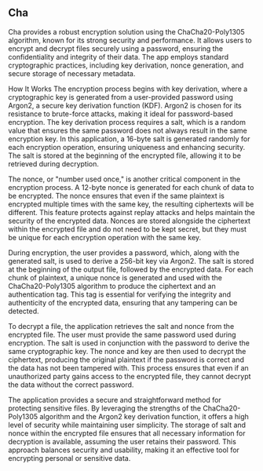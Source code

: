 ## Cha
Cha provides a robust encryption solution using the ChaCha20-Poly1305 algorithm, known for its strong security and performance. It allows users to encrypt and decrypt files securely using a password, ensuring the confidentiality and integrity of their data. The app employs standard cryptographic practices, including key derivation, nonce generation, and secure storage of necessary metadata.

How It Works
The encryption process begins with key derivation, where a cryptographic key is generated from a user-provided password using Argon2, a secure key derivation function (KDF). Argon2 is chosen for its resistance to brute-force attacks, making it ideal for password-based encryption. The key derivation process requires a salt, which is a random value that ensures the same password does not always result in the same encryption key. In this application, a 16-byte salt is generated randomly for each encryption operation, ensuring uniqueness and enhancing security. The salt is stored at the beginning of the encrypted file, allowing it to be retrieved during decryption.

The nonce, or "number used once," is another critical component in the encryption process. A 12-byte nonce is generated for each chunk of data to be encrypted. The nonce ensures that even if the same plaintext is encrypted multiple times with the same key, the resulting ciphertexts will be different. This feature protects against replay attacks and helps maintain the security of the encrypted data. Nonces are stored alongside the ciphertext within the encrypted file and do not need to be kept secret, but they must be unique for each encryption operation with the same key.

During encryption, the user provides a password, which, along with the generated salt, is used to derive a 256-bit key via Argon2. The salt is stored at the beginning of the output file, followed by the encrypted data. For each chunk of plaintext, a unique nonce is generated and used with the ChaCha20-Poly1305 algorithm to produce the ciphertext and an authentication tag. This tag is essential for verifying the integrity and authenticity of the encrypted data, ensuring that any tampering can be detected.

To decrypt a file, the application retrieves the salt and nonce from the encrypted file. The user must provide the same password used during encryption. The salt is used in conjunction with the password to derive the same cryptographic key. The nonce and key are then used to decrypt the ciphertext, producing the original plaintext if the password is correct and the data has not been tampered with. This process ensures that even if an unauthorized party gains access to the encrypted file, they cannot decrypt the data without the correct password.

The application provides a secure and straightforward method for protecting sensitive files. By leveraging the strengths of the ChaCha20-Poly1305 algorithm and the Argon2 key derivation function, it offers a high level of security while maintaining user simplicity. The storage of salt and nonce within the encrypted file ensures that all necessary information for decryption is available, assuming the user retains their password. This approach balances security and usability, making it an effective tool for encrypting personal or sensitive data.